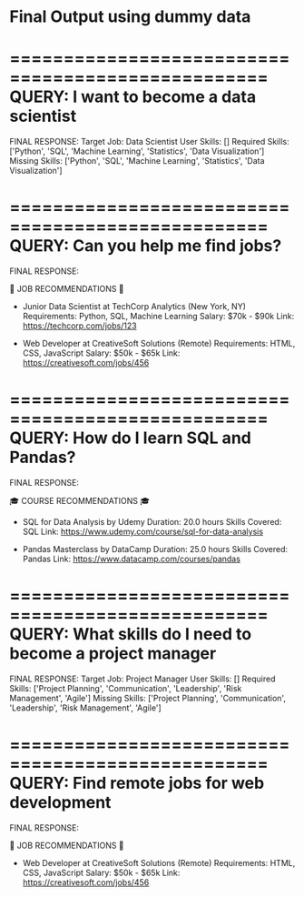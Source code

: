 # Final Output using dummy data

==================================================
QUERY: I want to become a data scientist
==================================================

FINAL RESPONSE:
Target Job: Data Scientist
User Skills: []
Required Skills: ['Python', 'SQL', 'Machine Learning', 'Statistics', 'Data Visualization']
Missing Skills: ['Python', 'SQL', 'Machine Learning', 'Statistics', 'Data Visualization']

==================================================
QUERY: Can you help me find jobs?
==================================================

FINAL RESPONSE:

📝 JOB RECOMMENDATIONS 📝
- Junior Data Scientist at TechCorp Analytics (New York, NY)
  Requirements: Python, SQL, Machine Learning
  Salary: $70k - $90k
  Link: https://techcorp.com/jobs/123

- Web Developer at CreativeSoft Solutions (Remote)
  Requirements: HTML, CSS, JavaScript
  Salary: $50k - $65k
  Link: https://creativesoft.com/jobs/456


==================================================
QUERY: How do I learn SQL and Pandas?
==================================================

FINAL RESPONSE:

🎓 COURSE RECOMMENDATIONS 🎓
- SQL for Data Analysis by Udemy
  Duration: 20.0 hours
  Skills Covered: SQL
  Link: https://www.udemy.com/course/sql-for-data-analysis

- Pandas Masterclass by DataCamp
  Duration: 25.0 hours
  Skills Covered: Pandas
  Link: https://www.datacamp.com/courses/pandas


==================================================
QUERY: What skills do I need to become a project manager
==================================================

FINAL RESPONSE:
Target Job: Project Manager
User Skills: []
Required Skills: ['Project Planning', 'Communication', 'Leadership', 'Risk Management', 'Agile']
Missing Skills: ['Project Planning', 'Communication', 'Leadership', 'Risk Management', 'Agile']

==================================================
QUERY: Find remote jobs for web development
==================================================

FINAL RESPONSE:

📝 JOB RECOMMENDATIONS 📝
- Web Developer at CreativeSoft Solutions (Remote)
  Requirements: HTML, CSS, JavaScript
  Salary: $50k - $65k
  Link: https://creativesoft.com/jobs/456

